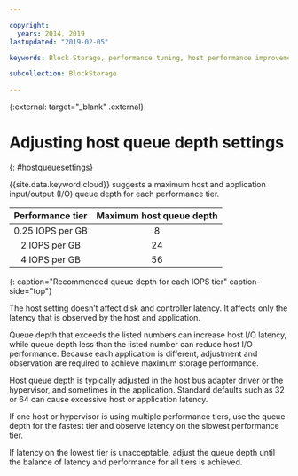 ```yaml
---

copyright:
  years: 2014, 2019
lastupdated: "2019-02-05"

keywords: Block Storage, performance tuning, host performance improvement,

subcollection: BlockStorage

---
```

{:external: target="_blank" .external}

# Adjusting host queue depth settings
{: #hostqueuesettings}

{{site.data.keyword.cloud}} suggests a maximum host and application input/output (I/O) queue depth for each performance tier.

| Performance tier | Maximum host queue depth |
|:------:|:------:|
| 0.25 IOPS per GB | 8 |
| 2 IOPS per GB | 24 |
| 4 IOPS per GB | 56 |
{: caption="Recommended queue depth for each IOPS tier" caption-side="top"}

The host setting doesn’t affect disk and controller latency. It affects only the latency that is observed by the host and application.

Queue depth that exceeds the listed numbers can increase host I/O latency, while queue depth less than the listed number can reduce host I/O performance. Because each application is different, adjustment and observation are required to achieve maximum storage performance.

Host queue depth is typically adjusted in the host bus adapter driver or the hypervisor, and sometimes in the application. Standard defaults such as 32 or 64 can cause excessive host or application latency.

If one host or hypervisor is using multiple performance tiers, use the queue depth for the fastest tier and observe latency on the slowest performance tier.

If latency on the lowest tier is unacceptable, adjust the queue depth until the balance of latency and performance for all tiers is achieved.
